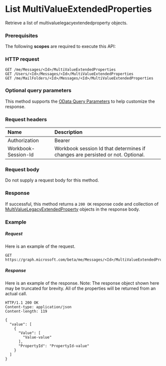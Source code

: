 # List MultiValueExtendedProperties

Retrieve a list of multivaluelegacyextendedproperty objects.
### Prerequisites
The following **scopes** are required to execute this API: 
### HTTP request
<!-- { "blockType": "ignored" } -->
```http
GET /me/Messages/<Id>/MultiValueExtendedProperties
GET /Users/<Id>/Messages/<Id>/MultiValueExtendedProperties
GET /me/MailFolders/<Id>/Messages/<Id>/MultiValueExtendedProperties
```
### Optional query parameters
This method supports the [OData Query Parameters](http://graph.microsoft.io/docs/overview/query_parameters) to help customize the response.

### Request headers
| Name      |Description|
|:----------|:----------|
| Authorization  | Bearer <code>|
| Workbook-Session-Id  | Workbook session Id that determines if changes are persisted or not. Optional.|

### Request body
Do not supply a request body for this method.
### Response
If successful, this method returns a `200 OK` response code and collection of [MultiValueLegacyExtendedProperty](../resources/multivaluelegacyextendedproperty.md) objects in the response body.
### Example
##### Request
Here is an example of the request.
<!-- {
  "blockType": "request",
  "name": "get_multivalueextendedproperties"
}-->
```http
GET https://graph.microsoft.com/beta/me/Messages/<Id>/MultiValueExtendedProperties
```
##### Response
Here is an example of the response. Note: The response object shown here may be truncated for brevity. All of the properties will be returned from an actual call.
<!-- {
  "blockType": "response",
  "truncated": true,
  "@odata.type": "microsoft.graph.MultiValueLegacyExtendedProperty",
  "isCollection": true
} -->
```http
HTTP/1.1 200 OK
Content-type: application/json
Content-length: 119

{
  "value": [
    {
      "Value": [
        "Value-value"
      ],
      "PropertyId": "PropertyId-value"
    }
  ]
}
```

<!-- uuid: 8fcb5dbc-d5aa-4681-8e31-b001d5168d79
2015-10-25 14:57:30 UTC -->
<!-- {
  "type": "#page.annotation",
  "description": "List MultiValueExtendedProperties",
  "keywords": "",
  "section": "documentation",
  "tocPath": ""
}-->